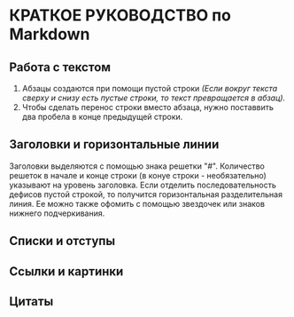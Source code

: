 # КРАТКОЕ РУКОВОДСТВО по Markdown #  
## Работа с текстом ##  
1. Абзацы создаются при помощи пустой строки *(Если вокруг текста сверху и снизу есть пустые строки, то текст превращается в абзац).*
2. Чтобы сделать перенос строки вместо абзаца, нужно поставвить два пробела в конце предыдущей строки.


## Заголовки и горизонтальные линии  
Заголовки выделяются с помощью знака решетки "#". Количество решеток в начале и конце строки (в конуе строки - необязательно) указывают на уровень заголовка.
Если отделить последовательность дефисов пустой строкой, то получится горизонтальная разделительная линия. Ее можно также офомить с помощью звездочек или знаков нижнего подчеркивания.

## Списки и отступы  


## Ссылки и картинки  


## Цитаты